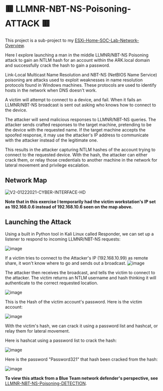 # 🟥 LLMNR-NBT-NS-Poisoning-ATTACK 🟥

This project is a sub-project to my [ESXi-Home-SOC-Lab-Network-Overview](https://github.com/gervguerrero/ESXi-Home-SOC-Lab-Network-Overview).

Here I explore launching a man in the middle LLMNR/NBT-NS Poisoning attack to gain an NTLM hash for an account within the ARK.local domain and successfully crack the hash to gain a password. 

Link-Local Multicast Name Resolution and NBT-NS (NetBIOS Name Service) poisoning are attacks used to exploit weaknesses in name resolution protocols found in Windows machines. These protocols are used to identify hosts in the network when DNS doesn't work.

A victim will attempt to connect to a device, and fail. When it fails an LLMNR/NBT-NS broadcast is sent out asking who knows how to connect to the device.

The attacker will send malicious responses to LLMNR/NBT-NS queries. The attacker sends crafted responses to the target machine, pretending to be the device with the requested name. If the target machine accepts the spoofed response, it may use the attacker's IP address to communicate with the attacker instead of the legitimate one.

This results in the attacker capturing NTLM hashes of the account trying to connect to the requested device. With the hash, the attacker can either crack them, or relay those credentials to another machine in the network for lateral movement and privilege escalation. 

## Network Map
![V2-01222021-CYBER-INTERFACE-HD](https://github.com/gervguerrero/LLMNR-NBT-NS-Poisoning-ATTACK/assets/140366635/73938a13-2c11-4d82-8948-99050ec605ea)

**Note that in this exercise I temporarily had the victim workstation's IP set as 192.168.0.6 instead of 192.168.10.6 seen on the map above.**

## Launching the Attack 

Using a built in Python tool in Kali Linux called Responder, we can set up a listener to respond to incoming LLMNR/NBT-NS requests:

![image](https://github.com/gervguerrero/LLMNR-NBT-NS-Poisoning-ATTACK/assets/140366635/9a122092-889b-42e3-a40c-bab3c0c73bce)

If a victim tries to connect to the Attacker's IP (192.168.10.99) as remote share, it won't know where to go and sends out a broadcast.
![image](https://github.com/gervguerrero/LLMNR-NBT-NS-Poisoning-ATTACK/assets/140366635/6036a56e-7dc8-4fa7-beb3-1c9c6898d49c)

The attacker then receives the broadcast, and tells the victim to connect to the attacker. The victim returns an NTLM username and hash thinking it will authenticate to the correct requested location.

![image](https://github.com/gervguerrero/LLMNR-NBT-NS-Poisoning-ATTACK/assets/140366635/819f4af6-2046-47fd-b002-d62ebb46cb8d)

This is the Hash of the victim account's password. Here is the victim account:

![image](https://github.com/gervguerrero/LLMNR-NBT-NS-Poisoning-ATTACK/assets/140366635/885ebb4a-ae75-4489-b2b6-2574143d33e4)

With the victim's hash, we can crack it using a password list and hashcat, or relay them for lateral movement.

Here is hashcat using a password list to crack the hash:

![image](https://github.com/gervguerrero/LLMNR-NBT-NS-Poisoning-ATTACK/assets/140366635/bbab97af-dbec-4c78-a08e-b39f6b95f7d3)

Here is the password "Password321" that hash been cracked from the hash:

![image](https://github.com/gervguerrero/LLMNR-NBT-NS-Poisoning-ATTACK/assets/140366635/390d09a4-a432-48b4-acce-8caefd94673e)


**To view this attack from a Blue Team network defender's perspective, see** [LLMNR-NBT-NS-Poisoning-DETECTION](https://github.com/gervguerrero/LLMNR-NBT-NS-Poisoning-DETECTION).
